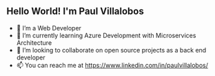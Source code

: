 ## Hello World! I'm Paul Villalobos

- 👀 I’m a Web Developer
- 🌱 I’m currently learning Azure Development with Microservices Architecture
- 💞️ I’m looking to collaborate on open source projects as a back end developer
- 📫 You can reach me at https://www.linkedin.com/in/paulvillalobos/

<!---
## Techonolgy stack

![C#](/img/logo-csharp.jpg)
![C#](/img/logo-sql.png)
![C#](/img/logo-js.png)


wilverpaul/wilverpaul is a ✨ special ✨ repository because its `README.md` (this file) appears on your GitHub profile.
You can click the Preview link to take a look at your changes.
--->
